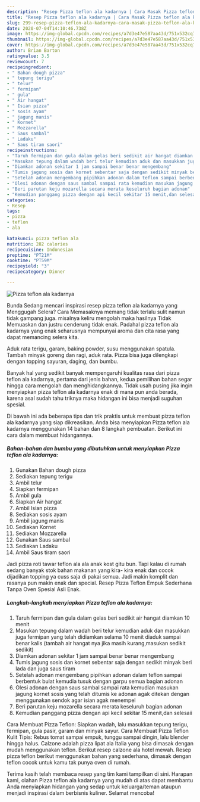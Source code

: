 ```yaml
---
description: "Resep Pizza teflon ala kadarnya | Cara Masak Pizza teflon ala kadarnya Yang Mudah Dan Praktis"
title: "Resep Pizza teflon ala kadarnya | Cara Masak Pizza teflon ala kadarnya Yang Mudah Dan Praktis"
slug: 299-resep-pizza-teflon-ala-kadarnya-cara-masak-pizza-teflon-ala-kadarnya-yang-mudah-dan-praktis
date: 2020-07-04T14:10:46.738Z
image: https://img-global.cpcdn.com/recipes/a7d3e47e587aa43d/751x532cq70/pizza-teflon-ala-kadarnya-foto-resep-utama.jpg
thumbnail: https://img-global.cpcdn.com/recipes/a7d3e47e587aa43d/751x532cq70/pizza-teflon-ala-kadarnya-foto-resep-utama.jpg
cover: https://img-global.cpcdn.com/recipes/a7d3e47e587aa43d/751x532cq70/pizza-teflon-ala-kadarnya-foto-resep-utama.jpg
author: Brian Barton
ratingvalue: 3.5
reviewcount: 7
recipeingredient:
- " Bahan dough pizza"
- " tepung terigu"
- " telur"
- " fermipan"
- " gula"
- " Air hangat"
- " Isian pizza"
- " sosis ayam"
- " jagung manis"
- " Kornet"
- " Mozzarella"
- " Saus sambal"
- " Ladaku"
- " Saus tiram saori"
recipeinstructions:
- "Taruh fermipan dan gula dalam gelas beri sedikit air hangat diamkan 10 menit"
- "Masukan tepung dalam wadah beri telur kemudian aduk dan masukkan juga fermipan yang telah didiamkan selama 10 menit diaduk sampai benar kalis (tambah air hangat nya jika masih kurang,masukan sedikit sedikit)"
- "Diamkan adonan sekitar 1 jam sampai benar benar mengembang"
- "Tumis jagung sosis dan kornet sebentar saja dengan sedikit minyak beri lada dan juga saus tiram"
- "Setelah adonan mengembang pipihkan adonan dalam teflon sampai berbentuk bulat kemudia tusuk dengan garpu semua bagian adonan"
- "Olesi adonan dengan saus sambal sampai rata kemudian masukan jagung kornet sosis yang telah ditumis ke adonan agak ditekan dengan menggunakan sendok agar isian agak menempel"
- "Beri parutan keju mozarella secara merata keseluruh bagian adonan"
- "Kemudian panggang pizza dengan api kecil sekitar 15 menit,dan selesaii"
categories:
- Resep
tags:
- pizza
- teflon
- ala

katakunci: pizza teflon ala 
nutrition: 282 calories
recipecuisine: Indonesian
preptime: "PT21M"
cooktime: "PT59M"
recipeyield: "3"
recipecategory: Dinner

---
```



![Pizza teflon ala kadarnya](https://img-global.cpcdn.com/recipes/a7d3e47e587aa43d/751x532cq70/pizza-teflon-ala-kadarnya-foto-resep-utama.jpg)

Bunda Sedang mencari inspirasi resep pizza teflon ala kadarnya yang Menggugah Selera? Cara Memasaknya memang tidak terlalu sulit namun tidak gampang juga. misalnya keliru mengolah maka hasilnya Tidak Memuaskan dan justru cenderung tidak enak. Padahal pizza teflon ala kadarnya yang enak seharusnya mempunyai aroma dan cita rasa yang dapat memancing selera kita.

Aduk rata terigu, garam, baking powder, susu menggunakan spatula. Tambah minyak goreng dan ragi, aduk rata. Pizza bisa juga dilengkapi dengan topping sayuran, daging, dan bumbu.

Banyak hal yang sedikit banyak mempengaruhi kualitas rasa dari pizza teflon ala kadarnya, pertama dari jenis bahan, kedua pemilihan bahan segar hingga cara mengolah dan menghidangkannya. Tidak usah pusing jika ingin menyiapkan pizza teflon ala kadarnya enak di mana pun anda berada, karena asal sudah tahu triknya maka hidangan ini bisa menjadi suguhan spesial.


Di bawah ini ada beberapa tips dan trik praktis untuk membuat pizza teflon ala kadarnya yang siap dikreasikan. Anda bisa menyiapkan Pizza teflon ala kadarnya menggunakan 14 bahan dan 8 langkah pembuatan. Berikut ini cara dalam membuat hidangannya.

<!--inarticleads1-->

##### Bahan-bahan dan bumbu yang dibutuhkan untuk menyiapkan Pizza teflon ala kadarnya:

1. Gunakan  Bahan dough pizza
1. Sediakan  tepung terigu
1. Ambil  telur
1. Siapkan  fermipan
1. Ambil  gula
1. Siapkan  Air hangat
1. Ambil  Isian pizza
1. Sediakan  sosis ayam
1. Ambil  jagung manis
1. Sediakan  Kornet
1. Sediakan  Mozzarella
1. Gunakan  Saus sambal
1. Sediakan  Ladaku
1. Ambil  Saus tiram saori


Jadi pizza roti tawar teflon ala ala anak kost gitu bun. Tapi kalau di rumah sedang banyak stok bahan makanan yang kira- kira enak dan cocok dijadikan topping ya cuss saja di pakai semua. Jadi makin komplit dan rasanya pun makin enak dan special. Resep Pizza Teflon Empuk Sederhana Tanpa Oven Spesial Asli Enak. 

<!--inarticleads2-->

##### Langkah-langkah menyiapkan Pizza teflon ala kadarnya:

1. Taruh fermipan dan gula dalam gelas beri sedikit air hangat diamkan 10 menit
1. Masukan tepung dalam wadah beri telur kemudian aduk dan masukkan juga fermipan yang telah didiamkan selama 10 menit diaduk sampai benar kalis (tambah air hangat nya jika masih kurang,masukan sedikit sedikit)
1. Diamkan adonan sekitar 1 jam sampai benar benar mengembang
1. Tumis jagung sosis dan kornet sebentar saja dengan sedikit minyak beri lada dan juga saus tiram
1. Setelah adonan mengembang pipihkan adonan dalam teflon sampai berbentuk bulat kemudia tusuk dengan garpu semua bagian adonan
1. Olesi adonan dengan saus sambal sampai rata kemudian masukan jagung kornet sosis yang telah ditumis ke adonan agak ditekan dengan menggunakan sendok agar isian agak menempel
1. Beri parutan keju mozarella secara merata keseluruh bagian adonan
1. Kemudian panggang pizza dengan api kecil sekitar 15 menit,dan selesaii


Cara Membuat Pizza Teflon: Siapkan wadah, lalu masukkan tepung terigu, fermipan, gula pasir, garam dan minyak sayur. Cara Membuat Pizza Teflon Kulit Tipis: Rebus tomat sampai empuk, tunggu sampai dingin, lalu blender hingga halus. Calzone adalah pizza lipat ala Italia yang bisa dimasak dengan mudah menggunakan teflon. Berikut resep calzone ala hotel mewah. Resep pizza teflon berikut menggunakan bahan yang sederhana, dimasak dengan teflon cocok untuk kamu tak punya oven di rumah. 

Terima kasih telah membaca resep yang tim kami tampilkan di sini. Harapan kami, olahan Pizza teflon ala kadarnya yang mudah di atas dapat membantu Anda menyiapkan hidangan yang sedap untuk keluarga/teman ataupun menjadi inspirasi dalam berbisnis kuliner. Selamat mencoba!
